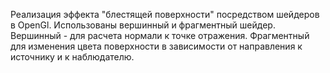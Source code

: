 
Реализация эффекта "блестящей поверхности" посредством шейдеров в OpenGl.
Использованы вершинный и фрагментный шейдер. 
Вершинный - для расчета нормали к точке отражения.  Фрагментный для изменения цвета поверхности 
в зависимости от направления к источнику и к наблюдателю.
